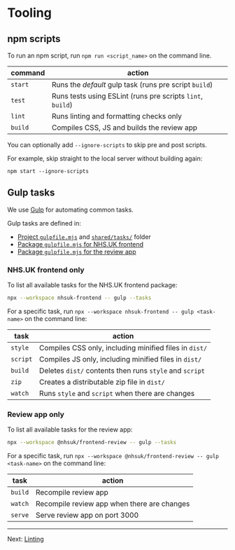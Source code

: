 # Tooling

## npm scripts

To run an npm script, run `npm run <script_name>` on the command line.

| command | action                                                     |
| ------- | ---------------------------------------------------------- |
| `start` | Runs the _default_ gulp task (runs pre script `build`)     |
| `test`  | Runs tests using ESLint (runs pre scripts `lint`, `build`) |
| `lint`  | Runs linting and formatting checks only                    |
| `build` | Compiles CSS, JS and builds the review app                 |

You can optionally add `--ignore-scripts` to skip pre and post scripts.

For example, skip straight to the local server without building again:

```console
npm start --ignore-scripts
```

## Gulp tasks

We use [Gulp](https://gulpjs.com/) for automating common tasks.

Gulp tasks are defined in:

- [Project `gulpfile.mjs`](/gulpfile.mjs) and [`shared/tasks/`](/shared/tasks) folder
- [Package `gulpfile.mjs` for NHS.UK frontend](/packages/nhsuk-frontend/gulpfile.mjs)
- [Package `gulpfile.mjs` for the review app](/packages/nhsuk-frontend-review/gulpfile.mjs)

### NHS.UK frontend only

To list all available tasks for the NHS.UK frontend package:

```sh
npx --workspace nhsuk-frontend -- gulp --tasks
```

For a specific task, run `npx --workspace nhsuk-frontend -- gulp <task-name>` on the command line:

| task     | action                                                  |
| -------- | ------------------------------------------------------- |
| `style`  | Compiles CSS only, including minified files in `dist/`  |
| `script` | Compiles JS only, including minified files in `dist/`   |
| `build`  | Deletes `dist/` contents then runs `style` and `script` |
| `zip`    | Creates a distributable zip file in `dist/`             |
| `watch`  | Runs `style` and `script` when there are changes        |

### Review app only

To list all available tasks for the review app:

```sh
npx --workspace @nhsuk/frontend-review -- gulp --tasks
```

For a specific task, run `npx --workspace @nhsuk/frontend-review -- gulp <task-name>` on the command line:

| task    | action                                      |
| ------- | ------------------------------------------- |
| `build` | Recompile review app                        |
| `watch` | Recompile review app when there are changes |
| `serve` | Serve review app on port 3000               |

---

Next: [Linting](linting.md)

